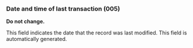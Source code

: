 ### Date and time of last transaction (005)
**Do not change.**

This field indicates the date that the record was last modified. This field is automatically generated.
